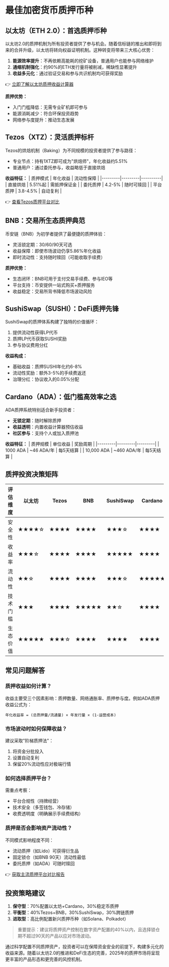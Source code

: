 # 最佳加密货币质押币种

## 以太坊（ETH 2.0）：首选质押币种

以太坊2.0的质押机制为所有投资者提供了参与机会。随着信标链的推出和即将到来的合并升级，以太坊将转向权益证明机制。这种转变将带来三大核心优势：

1. **能源效率提升**：不再依赖高能耗的挖矿设备，普通用户也能参与网络维护
2. **通缩机制强化**：约90%的ETH发行量将被削减，稀缺性显著提升
3. **收益多元化**：通过验证交易和参与共识机制均可获得奖励

👉 [立即了解以太坊质押收益计算器](https://bit.ly/okx_welcome)

**质押优势：**
- 入门门槛降低：无需专业矿机即可参与
- 能源消耗减少：符合环保投资趋势
- 网络参与度提升：推动生态发展

## Tezos（XTZ）：灵活质押标杆

Tezos的烘焙机制（Baking）为不同规模的投资者提供了参与路径：
- 专业节点：持有1XTZ即可成为"烘焙师"，年化收益约5.51%
- 普通用户：通过委托参与，收益略低于直接烘焙

**收益特征：**
| 质押模式 | 年化收益 | 流动性保障 |
|---------|---------|----------|
| 直接烘焙 | 5.51%起 | 需抵押保证金 |
| 委托质押 | 4.2-5% | 随时可赎回 |
| 平台质押 | 3.8-4.5% | 自动复利 |

👉 [查看Tezos质押平台对比](https://bit.ly/okx_welcome)

## BNB：交易所生态质押典范

币安链（BNB）为初学者提供了最便捷的质押体验：
- 灵活锁定期：30/60/90天可选
- 收益保障：即使市场波动仍享5.86%年化收益
- 即时流动性：支持随时赎回（可能收取手续费）

**质押优势：**
- 生态闭环：BNB可用于支付交易手续费、参与IEO等
- 平台支持：币安提供一站式购买+质押服务
- 收益稳定：交易所背书降低市场波动风险

## SushiSwap（SUSHI）：DeFi质押先锋

SushiSwap的质押体系构建了独特的价值循环：
1. 提供流动性获得LP代币
2. 质押LP代币获取SUSHI奖励
3. 参与协议费用分红

**收益构成：**
- 基础收益：质押SUSHI年化约6-8%
- 流动性奖励：额外3-5%的手续费返还
- 治理分红：协议收入的0.05%分配

## Cardano（ADA）：低门槛高效率之选

ADA质押系统特别适合新手投资者：
- **无锁定期**：随时解除质押
- **收益透明**：内置收益计算器预估收益
- **社区参与**：支持个人或加入质押池

**收益特征：**
| 质押规模 | 单位收益 | 奖励周期 |
|---------|---------|---------|
| 1000 ADA | ~46 ADA/年 | 每5天结算 |
| 10,000 ADA | ~460 ADA/年 | 每5天结算 |

## 质押投资决策矩阵

| 评估维度 | 以太坊 | Tezos | BNB | SushiSwap | Cardano |
|---------|-------|-------|----|----------|---------|
| 安全性 | ★★★★☆ | ★★★★ | ★★★★ | ★★★☆ | ★★★★ |
| 收益率 | ★★★☆ | ★★★★ | ★★★★ | ★★★★★ | ★★★★ |
| 流动性 | ★★☆ | ★★★★ | ★★★★ | ★★★☆ | ★★★★★ |
| 技术门槛 | ★★★ | ★★★★ | ★★★★★ | ★★☆ | ★★★★ |
| 生态价值 | ★★★★★ | ★★★☆ | ★★★★ | ★★★★ | ★★★★ |

## 常见问题解答

### 质押收益如何计算？
收益主要受三个因素影响：质押数量、网络通胀率、质押参与度。例如ADA质押收益公式为：
```
年化收益率 = (总质押量/流通量) × 年发行量 × (1-运营成本)
```

### 市场波动时如何保障收益？
建议采取"阶梯质押法"：
1. 将资金分批投入
2. 设置自动复利
3. 保留20%流动性应对极端行情

### 如何选择质押平台？
需重点考察：
- 平台合规性（持牌经营）
- 技术安全（多签钱包、冷存储）
- 收费透明度（明确展示手续费结构）

### 质押是否会影响资产流动性？
不同模式影响程度不同：
- 流动质押（如Lido）可获得衍生品
- 固定锁仓（如BNB 90天）流动性最低
- 委托质押（如ADA）可随时赎回

👉 [获取主流质押平台对比报告](https://bit.ly/okx_welcome)

## 投资策略建议

1. **保守型**：70%配置以太坊+Cardano，30%稳定币质押
2. **平衡型**：40%Tezos+BNB，30%SushiSwap，30%跨链质押
3. **进取型**：高比例配置新兴质押币种（如Solana、Polkadot）

> 重要提示：建议将质押资产控制在数字资产配置的40%以内，且选择锁仓期不超过90天的产品以应对市场波动。

通过科学配置不同质押资产，投资者可以在保障资金安全的前提下，构建多元化的收益来源。随着以太坊2.0的推进和DeFi生态的完善，2025年的质押市场将呈现更丰富的产品形态和更完善的风控机制。